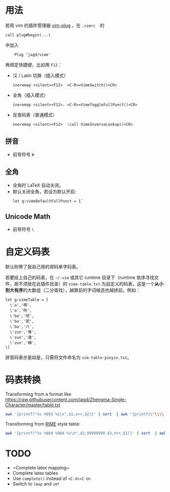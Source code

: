 # 用法

若用 vim 的插件管理器 [vim-plug](https://github.com/junegunn/vim-plug) ，在 `.vimrc`　的
```vim
call plug#begin(...)
```

中加入
```vim
    Plug 'jagd/vime'
```
再绑定快捷键，比如用 `F12`：
- 汉 / Latin 切换（插入模式）
  ```vim
  inoremap <silent><F12>  <C-R>=VimeSwitch()<CR>
  ```
- 全角（插入模式）
  ```vim
  inoremap <silent><F12>. <C-R>=VimeToggleFullPunct()<CR>
  ```
- 反查码表（普通模式）
  ```vim
  nnoremap <silent><F12>  :call VimeInverseLookup()<CR>
   ```

## 拼音
- 前导符号 `#`

## 全角
- 全角时 LaTeX 自动关闭。
- 默认关闭全角，若设为默认开启:
  ```vim
  let g:vimeDefaultFullPunct = 1`
  ```
## Unicode Math
- 前导符号 `\`

# 自定义码表
默认附帯了我自己用的郑码单字码表。

若要挂上自己的码表，在 `~/.vim` 或其它 runtime 目录下（runtime 依序寻找文件，故不须放在此插件目录）的 `vime-table.txt` 为自定义的码表。这是一个**从小到大有序**的大数组（二分查找），越靠前的字词候选也越排前。例如：
```vim
let g:vimeTable = [
  \'a','啊',
  \'a','阿',
  \'ba','吧',
  \'ba','把',
  \'ba','八',
  \'zun','尊',
  \'zun','遵',
  \'zun','樽',
\]
```
拼音码表亦是如是，只需将文件命名为 `vim-table-pinyin.txt`。


# 码表转换

Transforming from a format like https://raw.githubusercontent.com/jagd/Zhengma-Single-Character/master/table.txt
```bash
awk '{printf("%s %05d %s\n",$1,n++,$2)}' | sort  | awk "{printf(\"\\\\'%s','%s',\\n\",\$1,\$3)}
```

Transforming from [RIME](https://raw.githubusercontent.com/rime/rime-stroke/master/stroke.dict.yaml) style table:
```bash
awk '{printf("%s %08d %08d %s\n",$2,99999999-$3,n++,$1)}' | sort  | awk "{printf(\"\\\\'%s','%s',\\n\",\$1,\$4)}"
```

# TODO
- ~Complete latex mapping~
- Complete latex tables
- Use `complete()` instead of `<C-X><C-U>`
- Switch to `lmap` and `im*`
